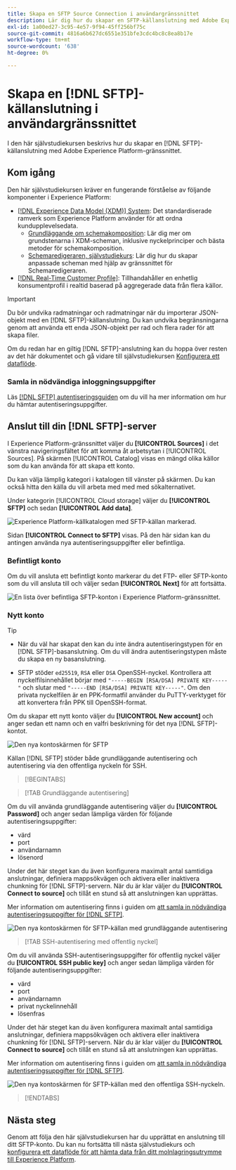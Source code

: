 ```yaml
---
title: Skapa en SFTP Source Connection i användargränssnittet
description: Lär dig hur du skapar en SFTP-källanslutning med Adobe Experience Platform-gränssnittet.
exl-id: 1a00ed27-3c95-4e57-9f94-45ff256bf75c
source-git-commit: 4816a6b627dc6551e351bfe3cdc4bc8c8ea8b17e
workflow-type: tm+mt
source-wordcount: '638'
ht-degree: 0%

---
```


# Skapa en [!DNL SFTP]-källanslutning i användargränssnittet

I den här självstudiekursen beskrivs hur du skapar en [!DNL SFTP]-källanslutning med Adobe Experience Platform-gränssnittet.

## Kom igång

Den här självstudiekursen kräver en fungerande förståelse av följande komponenter i Experience Platform:

* [[!DNL Experience Data Model (XDM)] System](../../../../../xdm/home.md): Det standardiserade ramverk som Experience Platform använder för att ordna kundupplevelsedata.
   * [Grundläggande om schemakomposition](../../../../../xdm/schema/composition.md): Lär dig mer om grundstenarna i XDM-scheman, inklusive nyckelprinciper och bästa metoder för schemakomposition.
   * [Schemaredigeraren, självstudiekurs](../../../../../xdm/tutorials/create-schema-ui.md): Lär dig hur du skapar anpassade scheman med hjälp av gränssnittet för Schemaredigeraren.
* [[!DNL Real-Time Customer Profile]](../../../../../profile/home.md): Tillhandahåller en enhetlig konsumentprofil i realtid baserad på aggregerade data från flera källor.

>[!IMPORTANT]
>
>Du bör undvika radmatningar och radmatningar när du importerar JSON-objekt med en [!DNL SFTP]-källanslutning. Du kan undvika begränsningarna genom att använda ett enda JSON-objekt per rad och flera rader för att skapa filer.

Om du redan har en giltig [!DNL SFTP]-anslutning kan du hoppa över resten av det här dokumentet och gå vidare till självstudiekursen [Konfigurera ett dataflöde](../../dataflow/batch/cloud-storage.md).

### Samla in nödvändiga inloggningsuppgifter

Läs [[!DNL SFTP] autentiseringsguiden](../../../../connectors/cloud-storage/sftp.md#gather-required-credentials) om du vill ha mer information om hur du hämtar autentiseringsuppgifter.

## Anslut till din [!DNL SFTP]-server

I Experience Platform-gränssnittet väljer du **[!UICONTROL Sources]** i det vänstra navigeringsfältet för att komma åt arbetsytan i [!UICONTROL Sources]. På skärmen [!UICONTROL Catalog] visas en mängd olika källor som du kan använda för att skapa ett konto.

Du kan välja lämplig kategori i katalogen till vänster på skärmen. Du kan också hitta den källa du vill arbeta med med med sökalternativet.

Under kategorin [!UICONTROL Cloud storage] väljer du **[!UICONTROL SFTP]** och sedan **[!UICONTROL Add data]**.

![Experience Platform-källkatalogen med SFTP-källan markerad.](../../../../images/tutorials/create/sftp/catalog.png)

Sidan **[!UICONTROL Connect to SFTP]** visas. På den här sidan kan du antingen använda nya autentiseringsuppgifter eller befintliga.

### Befintligt konto

Om du vill ansluta ett befintligt konto markerar du det FTP- eller SFTP-konto som du vill ansluta till och väljer sedan **[!UICONTROL Next]** för att fortsätta.

![En lista över befintliga SFTP-konton i Experience Platform-gränssnittet.](../../../../images/tutorials/create/sftp/existing.png)

### Nytt konto

>[!TIP]
>
>* När du väl har skapat den kan du inte ändra autentiseringstypen för en [!DNL SFTP]-basanslutning. Om du vill ändra autentiseringstypen måste du skapa en ny basanslutning.
>
>* SFTP stöder `ed25519`, `RSA` eller `DSA` OpenSSH-nyckel. Kontrollera att nyckelfilsinnehållet börjar med `"-----BEGIN [RSA/DSA] PRIVATE KEY-----"` och slutar med `"-----END [RSA/DSA] PRIVATE KEY-----"`. Om den privata nyckelfilen är en PPK-formatfil använder du PuTTY-verktyget för att konvertera från PPK till OpenSSH-format.

Om du skapar ett nytt konto väljer du **[!UICONTROL New account]** och anger sedan ett namn och en valfri beskrivning för det nya [!DNL SFTP]-kontot.

![Den nya kontoskärmen för SFTP](../../../../images/tutorials/create/sftp/new.png)

Källan [!DNL SFTP] stöder både grundläggande autentisering och autentisering via den offentliga nyckeln för SSH.

>[!BEGINTABS]

>[!TAB Grundläggande autentisering]

Om du vill använda grundläggande autentisering väljer du **[!UICONTROL Password]** och anger sedan lämpliga värden för följande autentiseringsuppgifter:

* värd
* port
* användarnamn
* lösenord

Under det här steget kan du även konfigurera maximalt antal samtidiga anslutningar, definiera mappsökvägen och aktivera eller inaktivera chunkning för [!DNL SFTP]-servern. När du är klar väljer du **[!UICONTROL Connect to source]** och tillåt en stund så att anslutningen kan upprättas.

Mer information om autentisering finns i guiden om [att samla in nödvändiga autentiseringsuppgifter för [!DNL SFTP]](../../../../connectors/cloud-storage/sftp.md#gather-required-credentials).

![Den nya kontoskärmen för SFTP-källan med grundläggande autentisering](../../../../images/tutorials/create/sftp/password.png)

>[!TAB SSH-autentisering med offentlig nyckel]

Om du vill använda SSH-autentiseringsuppgifter för offentlig nyckel väljer du **[!UICONTROL SSH public key]** och anger sedan lämpliga värden för följande autentiseringsuppgifter:

* värd
* port
* användarnamn
* privat nyckelinnehåll
* lösenfras

Under det här steget kan du även konfigurera maximalt antal samtidiga anslutningar, definiera mappsökvägen och aktivera eller inaktivera chunkning för [!DNL SFTP]-servern. När du är klar väljer du **[!UICONTROL Connect to source]** och tillåt en stund så att anslutningen kan upprättas.

Mer information om autentisering finns i guiden om [att samla in nödvändiga autentiseringsuppgifter för [!DNL SFTP]](../../../../connectors/cloud-storage/sftp.md#gather-required-credentials).

![Den nya kontoskärmen för SFTP-källan med den offentliga SSH-nyckeln.](../../../../images/tutorials/create/sftp/ssh.png)

>[!ENDTABS]

## Nästa steg

Genom att följa den här självstudiekursen har du upprättat en anslutning till ditt SFTP-konto. Du kan nu fortsätta till nästa självstudiekurs och [konfigurera ett dataflöde för att hämta data från ditt molnlagringsutrymme till Experience Platform](../../dataflow/batch/cloud-storage.md).
